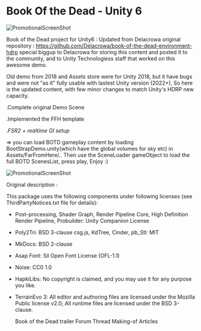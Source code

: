 # Book Of the Dead - Unity 6
![PromotionalScreenShot](https://assetstorev1-prd-cdn.unity3d.com/package-screenshot/aa4da373-1944-4836-897d-fe786c28f2b4_scaled.jpg)

Book of the Dead project for Unity6 : Updated from Delacrowa original repository : https://github.com/Delacrowa/book-of-the-dead-environment-hdrp
special biggup to Delacrowa for storing this content and posted it to the community, and to Unity Technologiess staff that worked on this awesome demo.

Old demo from 2018 and Assets store were for Unity 2018, but it have bugs and were not "as it" fully usable with lastest Unity version (2022+),
So here is the updated content, with few minor changes to match Unity's HDRP new capacity.

.Complete original Demo Scene

.Implemented the FFH template

.*FSR2 + realtime GI setup*

=> you can load BOTD gameplay content by loading BootStrapDemo.unity(which have the global volumes for sky etc) in Assets/FarFromHere/..
Then use the SceneLoader gameObject to load the full BOTD ScenesList, press play, Enjoy :)


![PromotionalScreenShot](https://media.giphy.com/media/v1.Y2lkPTc5MGI3NjExODVpbHIweXUyaDF5d3M3dmh3dDQ2M2t6Ynl4MDFhMGxvZ2JsM2N5ciZlcD12MV9pbnRlcm5hbF9naWZfYnlfaWQmY3Q9Zw/gjQayITaYM6K4YvtxH/giphy.gif)


 
Original description :

This package uses the following components under following licenses (see ThirdPartyNotices.txt file for details):

  - Post-processing, Shader Graph, Render Pipeline Core, High Definition Render Pipeline, Probuilder: Unity Companion License
  - Poly2Tri: BSD 3-clause
  csg.js, KdTree, Cinder, pb_Stl: MIT
  - MkDocs: BSD 2-clause
  - Asap Font: Sil Open Font License (OFL-1.1)
  - Noise: CC0 1.0
  - HapkiLibs: No copyright is claimed, and you may use it for any purpose you like.
  - TerrainEvo 3: All editor and authoring files are licensed under the Mozilla Public license v2.0; All runtime files are licensed under the BSD 3-clause.

    Book of the Dead trailer
    Forum Thread
    Making-of Articles




